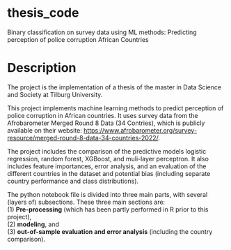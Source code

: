 # thesis_code
Binary classification on survey data using ML methods: Predicting perception of police corruption African Countries

# Description
The project is the implementation of a thesis of the master in Data Science and Society at Tilburg University. 

This project implements machine learning methods to predict perception of police corruption in African countries. It uses survey data from the Afrobarometer Merged Round 8 Data (34 Contries), which is publicly available on their website: https://www.afrobarometer.org/survey-resource/merged-round-8-data-34-countries-2022/. 

The project includes the comparison of the predictive models logistic regression, random forest, XGBoost, and muli-layer perceptron. It also includes feature importances, error analysis, and an evaluation of the different countries in the dataset and potential bias (including separate country performance and class distributions). 

The python notebook file is divided into three main parts, with several (layers of) subsections. These three main sections are: <br>
(1) **Pre-processing** (which has been partly performed in R prior to this project), <br> 
(2) **modeling**, and <br>
(3) **out-of-sample evaluation and error analysis** (including the country comparison). <br>
